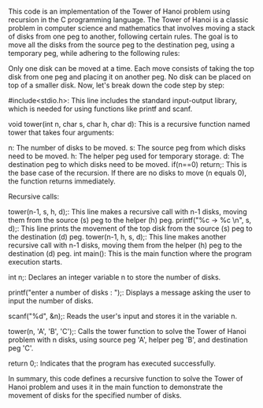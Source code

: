 This code is an implementation of the Tower of Hanoi problem using recursion in the C programming language. The Tower of Hanoi is a classic problem in computer science and mathematics that involves moving a stack of disks from one peg to another, following certain rules. The goal is to move all the disks from the source peg to the destination peg, using a temporary peg, while adhering to the following rules:

Only one disk can be moved at a time.
Each move consists of taking the top disk from one peg and placing it on another peg.
No disk can be placed on top of a smaller disk.
Now, let's break down the code step by step:

#include<stdio.h>: This line includes the standard input-output library, which is needed for using functions like printf and scanf.

void tower(int n, char s, char h, char d): This is a recursive function named tower that takes four arguments:

n: The number of disks to be moved.
s: The source peg from which disks need to be moved.
h: The helper peg used for temporary storage.
d: The destination peg to which disks need to be moved.
if(n==0) return;: This is the base case of the recursion. If there are no disks to move (n equals 0), the function returns immediately.

Recursive calls:

tower(n-1, s, h, d);: This line makes a recursive call with n-1 disks, moving them from the source (s) peg to the helper (h) peg.
printf("%c -> %c \n", s, d);: This line prints the movement of the top disk from the source (s) peg to the destination (d) peg.
tower(n-1, h, s, d);: This line makes another recursive call with n-1 disks, moving them from the helper (h) peg to the destination (d) peg.
int main(): This is the main function where the program execution starts.

int n;: Declares an integer variable n to store the number of disks.

printf("enter a number of disks : ");: Displays a message asking the user to input the number of disks.

scanf("%d", &n);: Reads the user's input and stores it in the variable n.

tower(n, 'A', 'B', 'C');: Calls the tower function to solve the Tower of Hanoi problem with n disks, using source peg 'A', helper peg 'B', and destination peg 'C'.

return 0;: Indicates that the program has executed successfully.

In summary, this code defines a recursive function to solve the Tower of Hanoi problem and uses it in the main function to demonstrate the movement of disks for the specified number of disks.






   

